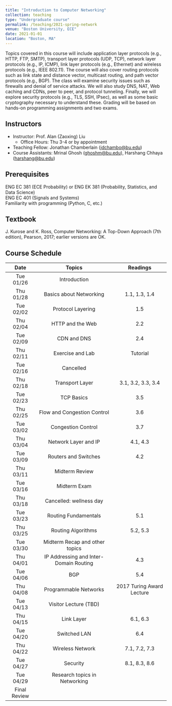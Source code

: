 ```yaml
---
title: "Introduction to Computer Networking"
collection: teaching
type: "Undergraduate course"
permalink: /teaching/2021-spring-network
venue: "Boston University, ECE"
date: 2021-01-01
location: "Boston, MA"
---
```


Topics covered in this course will include application layer protocols (e.g., HTTP, FTP, SMTP), transport layer protocols (UDP, TCP), network layer protocols (e.g., IP, ICMP), link layer protocols (e.g., Ethernet) and wireless protocols (e.g., IEEE 802.11). The course will also cover routing protocols such as link state and distance vector, multicast routing, and path vector protocols (e.g., BGP). The class will examine security issues such as firewalls and denial of service attacks. We will also study DNS, NAT, Web caching and CDNs, peer to peer, and protocol tunneling. Finally, we will explore security protocols (e.g., TLS, SSH, IPsec), as well as some basic cryptography necessary to understand these. Grading will be
based on hands-on programming assignments and two exams.


Instructors
------
* Instructor: Prof. Alan (Zaoxing) Liu
    * Office Hours: Thu 3-4 or by appointment
* Teaching Fellow: Jonathan Chamberlain (jdchambo@bu.edu)
* Course Assistants: Mrinal Ghosh (ghoshm@bu.edu), Harshang Chhaya (harshang@bu.edu)

Prerequisites
------
ENG EC 381 (ECE Probability) or ENG EK 381 (Probability, Statistics, and Data Science)  
ENG EC 401 (Signals and Systems)   
Familiarity with programming (Python, C, etc.)

Textbook
------
J. Kurose and K. Ross, Computer Networking: A Top-Down Approach (7th edition), Pearson, 2017; 
earlier versions are OK.

Course Schedule
------

| Date    | Topics  | Readings |
| :------: | :------: | :------:  |
| Tue 01/26 | Introduction |  |
| Thu 01/28	| Basics about Networking| 1.1, 1.3, 1.4 |
| Tue 02/02 | Protocol Layering	| 1.5 |
| Thu 02/04	| HTTP and the Web	| 2.2 |
| Tue 02/09	| CDN and DNS | 2.4 |
| Thu 02/11	| Exercise and Lab | Tutorial
| Tue 02/16	| Cancelled	|  |
| Thu 02/18	| Transport Layer | 3.1, 3.2, 3.3, 3.4 |
| Tue 02/23	| TCP Basics | 3.5 |
| Thu 02/25	| Flow and Congestion Control | 3.6 |
| Tue 03/02	| Congestion Control | 3.7 |
| Thu 03/04	| Network Layer and IP | 4.1, 4.3 |
| Tue 03/09	| Routers and Switches | 4.2 |
| Thu 03/11	| Midterm Review |	
| Tue 03/16	| Midterm Exam |
| Thu 03/18	| Cancelled: wellness day |
| Tue 03/23	| Routing Fundamentals | 5.1 |
| Thu 03/25	| Routing Algorithms | 5.2, 5.3 |
| Tue 03/30	| Midterm Recap and other topics |	
| Thu 04/01	| IP Addressing and Inter-Domain Routing | 4.3 |
| Tue 04/06	| BGP | 5.4 |
| Thu 04/08	| Programmable Networks | 2017 Turing Award Lecture |
| Tue 04/13	| Visitor Lecture (TBD)	|
| Thu 04/15	| Link Layer | 6.1, 6.3 |
| Tue 04/20	| Switched LAN | 6.4 |
| Thu 04/22	| Wireless Network | 7.1, 7.2, 7.3 |
| Tue 04/27	| Security | 8.1, 8.3, 8.6 |
| Tue 04/29	| Research topics in Networking |
| Final Review |
